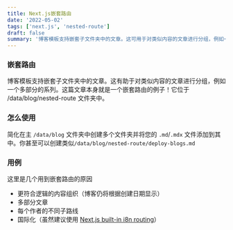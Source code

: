 ```yaml
---
title: Next.js嵌套路由
date: '2022-05-02'
tags: ['next.js', 'nested-route']
draft: false
summary: '博客模板支持嵌套子文件夹中的文章。这可用于对类似内容的文章进行分组，例如一个多部分的课程。这篇文章本身就是一个嵌套路由的例子。'
---
```


### 嵌套路由

博客模板支持嵌套子文件夹中的文章。这有助于对类似内容的文章进行分组，例如一个多部分的系列。这篇文章本身就是一个嵌套路由的例子！它位于 /data/blog/nested-route 文件夹中。

### 怎么使用

简化在主 `/data/blog` 文件夹中创建多个文件夹并将您的 `.md`/`.mdx` 文件添加到其中。你甚至可以创建类似`/data/blog/nested-route/deploy-blogs.md`

### 用例

这里是几个用到嵌套路由的原因

- 更符合逻辑的内容组织（博客仍将根据创建日期显示）
- 多部分文章
- 每个作者的不同子路线
- 国际化（虽然建议使用 [Next.js built-in i8n routing](https://nextjs.org/docs/advanced-features/i18n-routing)）
